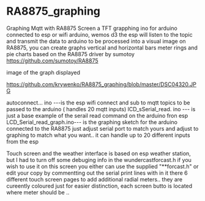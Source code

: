 # RA8875_graphing
Graphing  Mqtt with RA8875 Screen
a TFT grapphing ino for arduino connected to esp or wifi arduino, wemos d3 
 the esp  will listen to the topic and transmit the  data to  arduino to be processed into a visual image on RA8875, 
 you can create graphs vertical and horizontal bars  meter rings and pie charts  based on the  RA8875 driver by sumotoy 
 https://github.com/sumotoy/RA8875
 
 image of the graph displayed 
 
 https://github.com/krywenko/RA8875_graphing/blob/master/DSC04320.JPG

autoconnect... ino ---is the esp wifi connect and sub to mqtt topics to be passed to the arduino ( handles 20 mqtt inputs)
lCD_sSerial_read. ino --- is just a  base example of the serail read command on the arduino fron esp 
LCD_Serial_read_graph.ino--- is the graphing sketch for the  arduino connected to the RA8875  just adjust  serial port to match yours and adjust to graphing to match what you want.. it can handle up to 20 different  inputs from the esp


Touch screen and the weather interface  is based on esp weather station, but  I had to turn off some debuging info in the wundercastforcast.h  if you wish to  use it on this screen you either can use the supplied "**forcast.h" or edit your copy by commentting out the serial print lines with in it 
 there 6 different touch screen pages  to add additional radial meters..  they are cureently coloured  just for easier distinction, each screen butto is located where meter should be ..
